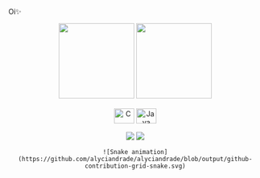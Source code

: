 Oi✨

<div align="center">
    <img height="150em" src="https://github-readme-stats.vercel.app/api?username=alyciandrade&show_icons=true&theme=nightowl&include_all_commits=true&count_private=true"/>
  <img height="150em" src="https://github-readme-stats.vercel.app/api/top-langs/?username=alyciandrade&layout=compact&langs_count=7&theme=nightowl"/>

</div>

<div align="center" valign="top"><br>
  <img align="center" alt="C" height="30" width="40" src="https://cdn.jsdelivr.net/gh/devicons/devicon/icons/c/c-original.svg">
  <img align="center" alt="Java" height="30" width="40" src="https://cdn.jsdelivr.net/gh/devicons/devicon/icons/java/java-original-wordmark.svg">

          
          
 
</div><br>

<div align="center">
  <a href="https://www.instagram.com/alyciandrade/" target="_blank"><img src="https://img.shields.io/badge/-Instagram-%23E4405F?style=for-the-badge&logo=instagram&logoColor=white" target="_blank"></a>
  <a href="mailto:alyciandrade@alu.ufc.br"><img src="https://img.shields.io/badge/-Gmail-%23333?style=for-the-badge&logo=gmail&logoColor=white" target="_blank"></a>
    
    ![Snake animation](https://github.com/alyciandrade/alyciandrade/blob/output/github-contribution-grid-snake.svg)
  
